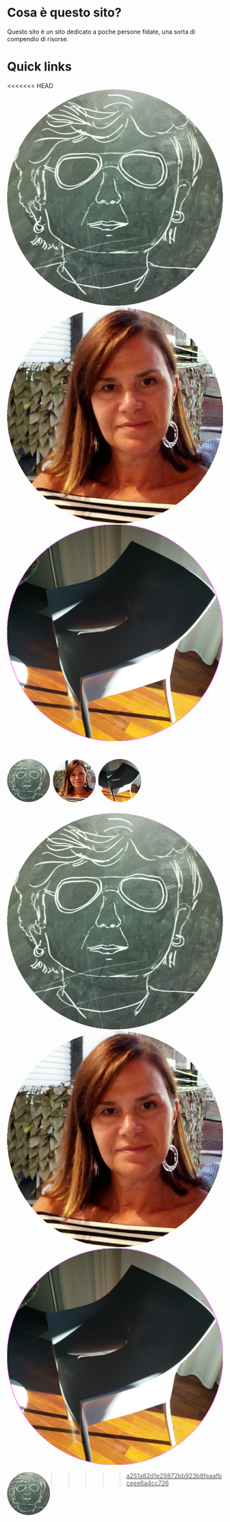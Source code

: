 # Cosa è questo sito?
Questo sito è un sito dedicato a poche persone fidate, una sorta di compendio di risorse.


# Quick links
<<<<<<< HEAD
[![Dona Condo](/resources/condorelli.png)](https://battaglinicv19.webex.com/meet/macciu2)
[![Belloni](/resources/belloni.png)](https://battaglinicv19.webex.com/join/bellonidaniela2016)
[![Ciaccia](/resources/ciaccia.png)](https://battaglinicv19.webex.com/meet/arch.ciaccia)

<a href="https://battaglinicv19.webex.com/meet/macciu2"><img alt="Condorelli" width="100px" src="/resources/condorelli.png"/></a>
<a href="https://battaglinicv19.webex.com/join/bellonidaniela2016"><img alt="Belloni" width="100px" src="/resources/belloni.png"/></a>
<a href="https://battaglinicv19.webex.com/meet/arch.ciaccia"><img alt="Ciaccia" width="100px" src="/resources/ciaccia.png"/></a>
=======
[![Dona Condo](/resources/Condorelli.png)](https://battaglinicv19.webex.com/meet/macciu2)
[![Belloni](/resources/Belloni.png)](https://battaglinicv19.webex.com/join/bellonidaniela2016)
[![Ciaccia](/resources/ciaccia.png)](https://battaglinicv19.webex.com/meet/arch.ciaccia)

<img src="/resources/Condorelli.png" width="100" align="left"> <a href="https://battaglinicv19.webex.com/meet/macciu2">
>>>>>>> a251a82d1e29872bb923b8feaafbceee6a4cc726

